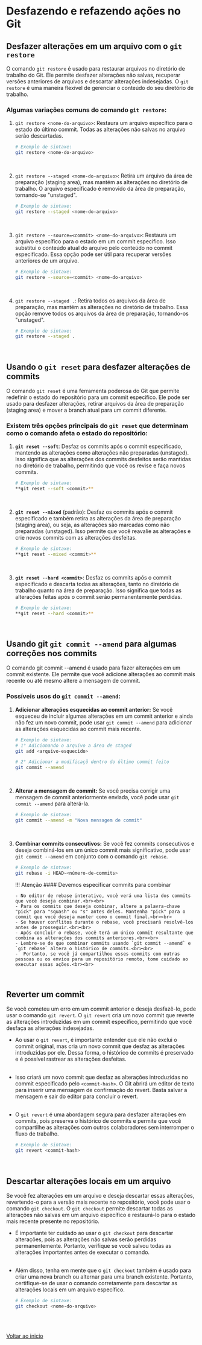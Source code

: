 # Desfazendo e refazendo ações no Git

## Desfazer alterações em um arquivo com o `git restore`

O comando `git restore` é usado para restaurar arquivos no diretório de trabalho do Git. Ele permite desfazer alterações não salvas, recuperar versões anteriores de arquivos e descartar alterações indesejadas. O `git restore` é uma maneira flexível de gerenciar o conteúdo do seu diretório de trabalho.

### Algumas variações comuns do comando `git restore`:
1. `git restore <nome-do-arquivo>`: Restaura um arquivo específico para o estado do último commit. Todas as alterações não salvas no arquivo serão descartadas.
    
    ```bash
    # Exemplo de sintaxe:
    git restore <nome-do-arquivo>
    ```
<br>

2. `git restore --staged <nome-do-arquivo>`: Retira um arquivo da área de preparação (staging area), mas mantém as alterações no diretório de trabalho. O arquivo especificado é removido da área de preparação, tornando-se "unstaged".
    
    ```bash
    # Exemplo de sintaxe:
    git restore --staged <nome-do-arquivo>
    ```
<br>

3. `git restore --source=<commit> <nome-do-arquivo>`: Restaura um arquivo específico para o estado em um commit específico. Isso substitui o conteúdo atual do arquivo pelo conteúdo no commit especificado. Essa opção pode ser útil para recuperar versões anteriores de um arquivo.
    
    ```bash
    # Exemplo de sintaxe:
    git restore --source=<commit> <nome-do-arquivo>
    ```
<br>

4. `git restore --staged .`: Retira todos os arquivos da área de preparação, mas mantém as alterações no diretório de trabalho. Essa opção remove todos os arquivos da área de preparação, tornando-os "unstaged".
    
    ```bash
    # Exemplo de sintaxe:
    git restore --staged .
    ```
<br>

## Usando o `git reset` para desfazer alterações de commits

O comando `git reset` é uma ferramenta poderosa do Git que permite redefinir o estado do repositório para um commit específico. Ele pode ser usado para desfazer alterações, retirar arquivos da área de preparação (staging area) e mover a branch atual para um commit diferente.

### Existem três opções principais do `git reset` que determinam como o comando afeta o estado do repositório:

1. **`git reset --soft`**: Desfaz os commits após o commit especificado, mantendo as alterações como alterações não preparadas (unstaged). Isso significa que as alterações  dos commits desfeitos serão mantidas no diretório de trabalho, permitindo que você os revise e faça novos commits.
    
    ```bash
    # Exemplo de sintaxe:
    **git reset --soft <commit>**
    ```
<br>

2. **`git reset --mixed`** (padrão): Desfaz os commits após o commit especificado e também retira as alterações da área de preparação (staging area), ou seja, as alterações  são marcadas como não preparadas (unstaged). Isso permite que você reavalie as alterações e crie novos commits com as alterações desfeitas.
    
    ```bash
    # Exemplo de sintaxe:
    **git reset --mixed <commit>**
    ```
<br>

3. **`git reset --hard <commit>`**: Desfaz os commits após o commit especificado e descarta todas as alterações, tanto no diretório de trabalho quanto na área de preparação. Isso significa que todas as alterações feitas após o commit serão permanentemente perdidas.
    
    ```bash
    # Exemplo de sintaxe:
    **git reset --hard <commit>**
    ```
<br>

## Usando git `git commit --amend` para algumas correções nos commits

O comando git commit --amend é usado para fazer alterações em um commit existente. Ele permite que você adicione alterações ao commit mais recente ou até mesmo altere a mensagem de commit.

### Possíveis usos do `git commit --amend`:

1. **Adicionar alterações esquecidas ao commit anterior:** Se você esqueceu de incluir algumas alterações em um commit anterior e ainda não fez um novo commit, pode usar `git commit --amend` para adicionar as alterações esquecidas ao commit mais recente.
    
    ```bash
    # Exemplo de sintaxe:
    # 1° Adicionando o arquivo a área de staged
    git add <arquivo-esquecido>
    
    # 2° Adicionar a modificaçõ dentro do último commit feito
    git commit --amend
    ```
<br>

2. **Alterar a mensagem de commit:** Se você precisa corrigir uma mensagem de commit anteriormente enviada, você pode usar `git commit --amend` para alterá-la.
    
    ```bash
    # Exemplo de sintaxe:
    git commit --amend -m "Nova mensagem de commit"
    ```

<br>

3. **Combinar commits consecutivos:** Se você fez commits consecutivos e deseja combiná-los em um único commit mais significativo, pode usar `git commit --amend` em conjunto com o comando `git rebase`.
    
    ```bash
    # Exemplo de sintaxe:
    git rebase -i HEAD~<número-de-commits>
    ```
    
    !!! Atenção
        #### Devemos especificar commits para combinar

       - No editor de rebase interativo, você verá uma lista dos commits que você deseja combinar.<br><br>
       - Para os commits que deseja combinar, altere a palavra-chave "pick" para "squash" ou "s" antes deles. Mantenha "pick" para o commit que você deseja manter como o commit final.<br><br>
       - Se houver conflitos durante o rebase, você precisará resolvê-los antes de prosseguir.<br><br>
       - Após concluir o rebase, você terá um único commit resultante que combina as alterações dos commits anteriores.<br><br>
       - Lembre-se de que combinar commits usando `git commit --amend` e `git rebase` altera o histórico de commits.<br><br>
       -  Portanto, se você já compartilhou esses commits com outras pessoas ou os enviou para um repositório remoto, tome cuidado ao executar essas ações.<br><br>

<br>

## Reverter um commit

Se você cometeu um erro em um commit anterior e deseja desfazê-lo, pode usar o comando `git revert`. O `git revert` cria um novo commit que reverte as alterações introduzidas em um commit específico, permitindo que você desfaça as alterações indesejadas.

- Ao usar o `git revert`, é importante entender que ele não exclui o commit original, mas cria um novo commit que desfaz as alterações introduzidas por ele. Dessa forma, o histórico de commits é preservado e é possível rastrear as alterações desfeitas.<br><br>
- Isso criará um novo commit que desfaz as alterações introduzidas no commit especificado pelo `<commit-hash>`. O Git abrirá um editor de texto para inserir uma mensagem de confirmação do revert. Basta salvar a mensagem e sair do editor para concluir o revert.<br><br>
- O `git revert` é uma abordagem segura para desfazer alterações em commits, pois preserva o histórico de commits e permite que você compartilhe as alterações com outros colaboradores sem interromper o fluxo de trabalho.

    ```bash
    # Exemplo de sintaxe:
    git revert <commit-hash>
    ```
<br>

## Descartar alterações locais em um arquivo

Se você fez alterações em um arquivo e deseja descartar essas alterações, revertendo-o para a versão mais recente no repositório, você pode usar o comando `git checkout`. O `git checkout` permite descartar todas as alterações não salvas em um arquivo específico e restaurá-lo para o estado mais recente presente no repositório.

* É importante ter cuidado ao usar o `git checkout` para descartar alterações, pois as alterações não salvas serão perdidas permanentemente. Portanto, verifique se você salvou todas as alterações importantes antes de executar o comando.<br><br>

* Além disso, tenha em mente que o `git checkout` também é usado para criar uma nova branch ou alternar para uma branch existente. Portanto, certifique-se de usar o comando corretamente para descartar as alterações locais em um arquivo específico.

    ```bash
    # Exemplo de sintaxe:
    git checkout <nome-do-arquivo>
    ```
<br>

<br>

[Voltar ao inicio](/README.md)